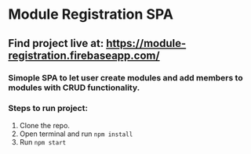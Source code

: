 # Module Registration SPA

## Find project live at: https://module-registration.firebaseapp.com/

### Simople SPA to let user create modules and add members to modules with CRUD functionality.

### Steps to run project:
1. Clone the repo.
2. Open terminal and run `npm install`
3. Run `npm start`
